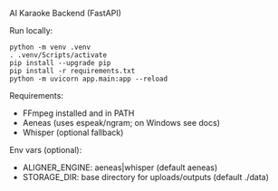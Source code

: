 AI Karaoke Backend (FastAPI)

Run locally:

```
python -m venv .venv
. .venv/Scripts/activate
pip install --upgrade pip
pip install -r requirements.txt
python -m uvicorn app.main:app --reload
```

Requirements:
- FFmpeg installed and in PATH
- Aeneas (uses espeak/ngram; on Windows see docs)
- Whisper (optional fallback)

Env vars (optional):
- ALIGNER_ENGINE: aeneas|whisper (default aeneas)
- STORAGE_DIR: base directory for uploads/outputs (default ./data)


